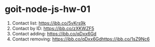 # goit-node-js-hw-01

1. Contact list: https://ibb.co/5vKrs9k
2. Contact by ID: https://ibb.co/zXKWZF5
3. Contact adding: https://ibb.co/qDxx6Gd
4. Contact removing: https://ibb.co/qDxx6Gdhttps://ibb.co/1sZ9Nc6
